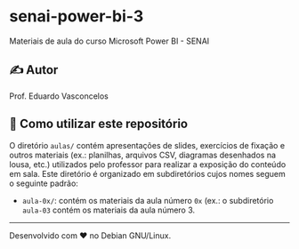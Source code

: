 # senai-power-bi-3

Materiais de aula do curso Microsoft Power BI - SENAI

## ✍️ Autor 

Prof. Eduardo Vasconcelos 

## 🎯 Como utilizar este repositório 

O diretório `aulas/` contém apresentações de slides, exercícios de fixação e outros materiais (ex.: planilhas, arquivos CSV, diagramas desenhados na lousa, etc.) utilizados pelo professor para realizar a exposição do conteúdo em sala. Este diretório é organizado em subdiretórios cujos nomes seguem o seguinte padrão: 

* `aula-0x/`: contém os materiais da aula número `0x` (ex.: o subdiretório `aula-03` contém os materiais da aula número 3.

---

Desenvolvido com ❤️ no Debian GNU/Linux.
